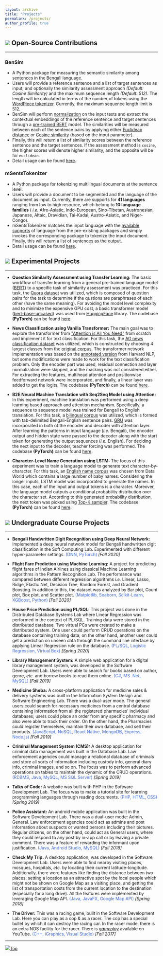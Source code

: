 ```yaml
---
layout: archive
title: "Projects"
permalink: /projects/
author_profile: true
---
```


## <img src="https://img.icons8.com/dusk/24/000000/open-source.png"/> Open-Source Contributions

---

### BenSim
* A Python package for measuring the semantic similarity among sentences in the Bengali language.
* Users will provide a reference sentence and a list of target sentences as input; and optionally the similarity assessment approach _(Default: Cosine Similarity)_ and the maximum sequence length _(Default: 512)_. The length will be calculated in terms of the number of tokens using the [WordPiece tokenizer](https://huggingface.co/course/chapter6/6?fw=pt#tokenization-algorithm). Currently, the maximum sequence length limit is 512.
* BenSim will perform [normalization](https://github.com/csebuetnlp/normalizer) on the input texts and extract the contextual embeddings of the reference sentence and target sentences through a [pre-trained BERT](https://huggingface.co/sagorsarker/bangla-bert-base) model. The similarities will be measured between each of the sentence pairs by applying either [Euclidean distance](https://en.wikipedia.org/wiki/Euclidean_distance) or [Cosine similarity](https://en.wikipedia.org/wiki/Cosine_similarity) (based on the input parameter).
* Finally, this will return a list of similarity scores between the reference sentence and the target sentences. If the assessment method is `cosine`, the higher scores will denote higher similarity, and the opposite will be for `euclidean`.
* Detail usage can be found [here](https://github.com/AbuUbaida/BenSim "GitHub").

### mSentsTokenizer
* A Python package for tokenizing multilingual documents at the sentence level.
* Users will provide a document to be segmented and the language of the document as input. Currently, there are supports for **41 languages** ranging from low to high resource, which belong to **10 language families** ( _i.e._ Afro-Asiatic, Indo-European, Sino-Tibetan, Austronesian, Japanese, Altaic, Dravidian, Tai-Kadai, Austro-Asiatic, and Niger-Congo).
* mSentsTokenizer matches the input language with the [available supports](https://github.com/AbuUbaida/mSentsTokenizer#invoked-libraries) of language from the pre-existing packages and simply invokes the corresponding package to tokenize the input document. Finally, this will return a list of sentences as the output.
* Detail usage can be found [here](https://github.com/AbuUbaida/mSentsTokenizer "GitHub").



## <img src="https://img.icons8.com/external-dygo-kerismaker/24/000000/external-Project-crowdfunding-dygo-kerismaker.png"/> Experimental Projects

---

* **Question Similarity Assessment using Transfer Learning:** The basic workflow of transfer learning from a general pre-trained language model ([BERT](https://arxiv.org/abs/1810.04805)) to a specific task of similarity assessment was practiced. For this task, the [Quora dataset](https://huggingface.co/datasets/quora) was utilized, which is composed of question pairs for the task to determine if the qustions are paraphrases of each other (have the same meaning). For avoiding the model level complexity and to minimize the expensive GPU cost, a basic transformer model ([bert-base-uncased](https://huggingface.co/bert-base-uncased)) was used from [HuggingFace](https://huggingface.co/) library. The codebase **(PyTorch)** can be found [here](https://github.com/AbuUbaida/quesSim-bert "GitHub").

* **News Classification using Vanilla Transformer:** The main goal was to explore the transformer from ["Attention is All You Need"](https://arxiv.org/abs/1706.03762) from scratch and implement it for text classification. For this task, the [AG news classification dataset](https://www.kaggle.com/datasets/amananandrai/ag-news-classification-dataset) was utilized, which is constructed by choosing 4 largest classes from the [original corpus](http://groups.di.unipi.it/~gulli/AG_corpus_of_news_articles.html). The transformer network implementation was based on the [annotated version](http://nlp.seas.harvard.edu/2018/04/03/attention.html) from Harvard NLP, but some modifications were made to work for the text classification problem. Only the encoder part was used, residual connection and layer normalization were skipped, and the masking was not considered either. For extracting the features, multihead attention and positionwise feedforward network were incorporated, and finally, a linear layer was added to get the logits. The codebase **(PyTorch)** can be found [here](https://github.com/AbuUbaida/classification-trans-vanilla).

* **B2E Neural Machine Translation with Seq2Seq Model using Attention:** In this experiment, machine translation was performed using a deep learning based approach and attention mechanism. Specifically, a sequence to sequence model was trained for Bengali to English translation. For this task, a [bilingual corpus](http://www.manythings.org/anki/) was utilized, which is formed with tab-delimited Bengali-English sentence pairs. [GRU](https://en.wikipedia.org/wiki/Gated_recurrent_unit) was incorporated in both of the encoder and decoder with attention layer. After learning the patterns in input language (_i.e._ Bengali), the encoder output and hidden state were passed to the decoder along with the start token for generating the output sequences (_i.e._ English). For deciding the next input to the decoder, teacher forcing was performed. The codebase **(PyTorch)** can be found [here](https://github.com/AbuUbaida/b2e-nmt-attention).

* **Character-Level Name Generation using LSTM:** The focus of this experiment was to train a language model to generate text character-by-character. For this task, an [English name corpus](https://data.world/nkrishnaswami/us-ssa-baby-names-national) was chosen from Data World which contains a large number of baby names. Considering the longer inputs, LSTM model was incorporated to generate the names. In this case, each of the input and output tokens is a character. Moreover, the language model outputs a conditional probability distribution over the character set. According to this generated probability distribution, the next token was picked using [Top-K sampler](https://huggingface.co/blog/how-to-generate#top-k-sampling). The codebase **(PyTorch)** can be found [here](https://github.com/AbuUbaida/nameGen-lstm).



## <img src="https://img.icons8.com/stickers/24/000000/my-computer.png"/> Undergraduate Course Projects

---

* **Bengali Handwritten Digit Recognition using Deep Neural Network:** Implemented a deep neural network model for Bengali handwritten digit classification in the Soft Computing Lab. Experimented with different hyper-parameter settings. <span style="color:RoyalBlue">(DNN, PyTorch)</span> _[Fall 2020]_

* **Flight Fare Prediction using Machine Learning:** A project for predicting flight fares of Indian Airlines using classical Machine Learning algorithms in the Pattern Recognition Lab. The performance was compared between different regression algorithms _i.e._ Linear, Lasso, Ridge, Elastic Net, Decision Tree, Random Forest, and Gradient Boosting. In addition to this, the dataset was analyzed by Bar plot, Count plot, Box plot, and Scatter plot. <span style="color:RoyalBlue">(Matplotlib, Seaborn, Scikit-Learn, XGBoost, Python)</span> _[Fall 2020]_
 
* **House Price Prediction using PL/SQL**: This project was done in the Distributed Database Systems Lab where Linear Regression was performed in the context of PL/SQL. Training data were stored in the distributed database. Two virtual PCs were created to make a distributed system. One user could perform CRUD operations on the database containing training data; on the other hand, another user could get a prediction on unseen data through the command line interface by applying Linear Regression rule on the database. <span style="color:RoyalBlue">(PL/SQL, Logistic Regression, Virtual Box)</span> _[Spring 2020]_

* **Library Management System:** A simple web application for a digital library management system, was developed in the Software Development Lab. Users were able to search for books based on author, genre, _etc._ and borrow books to read them online. <span style="color:RoyalBlue">(C#, MS .Net, MySQL)</span> _[Fall 2019]_

* **Medicine Sheba:** A cross-platform application for medicine sales & delivery systems was built in the Information System Design and Software Engineering Lab. There was a dual-user mode. The general users could search for necessary medicines from a central database containing information from all the registered pharmacies' individual databases; users could place an order from any specific pharmacy and also were able to track their order. On the other hand, the Pharmacies could register themselves, maintain their own database, and sell their products. <span style="color:RoyalBlue">(JavaScript, NoSQL, React Native, MongoDB, Express, Node.js)</span> _[Fall 2019]_

* **Criminal Management System (CMS):** A desktop application for criminal data management was built in the Database Lab. Law enforcement agencies could manage a relational database of criminals and store all sorts of information including custody info, general diary info, criminal images, and so on. The focus was to perform advanced operations on tables to maintain the dynamic of the CRUD operations. <span style="color:RoyalBlue">(RDBMS, Java, MySQL, MS SQL Server)</span>  _[Spring 2019]_

* **Talks of Code:** A website was built with PHP in the Software Development Lab. The focus was to make a tutorial site for learning programming languages through reading documents. <span style="color:RoyalBlue">(PHP, HTML, CSS)</span> _[Spring 2019]_

* **Police Assistant:** An android mobile application was built in the Software Development Lab. There was a dual-user mode: Admin, General. Law enforcement agencies could act as admins and post information about suspects or wanted persons including their pictures. Regular citizens, on the other hand, could act as General users, where they could respond to any post by in-app call or by leaving a private comment. There was a feature of rewarding the informant upon justification. <span style="color:RoyalBlue">(Java, Android Studio, MySQL)</span> _[Fall 2018]_

* **Check My Trip:** A desktop application, was developed in the Software Development Lab. Users were able to find nearby visiting places, mosques, hospitals, _etc._ by locating their current latitude-longitude. Additionally, there were features like finding the distance between two places, setting a location as an attractive spot by the local people which might not be shown on Google Map as a visiting place, and getting the list of transportation costs from the current location to the destination (especially for a long drive). All the features were implemented by leveraging Google Map API. <span style="color:RoyalBlue">(Java, JavaFX, Google Map API)</span> _[Spring 2018]_

* **The Driver:** This was a racing game, built in the Software Development Lab. Here you can play as a cop & as a racer. The cop has a special bullet by which it can destroy the racing car. In the racer mode, there is an extra NOS facility for the racer. There is _[gameplay](https://youtu.be/HkmhB2Hv_-g)_ available on YouTube. <span style="color:RoyalBlue">(C++, iGraphics, Visual Studio)</span> _[Fall 2017]_

---

[<img src="https://img.icons8.com/emoji/24/000000/up-arrow-emoji.png"/>Top](https://abuubaida.github.io/projects/#)